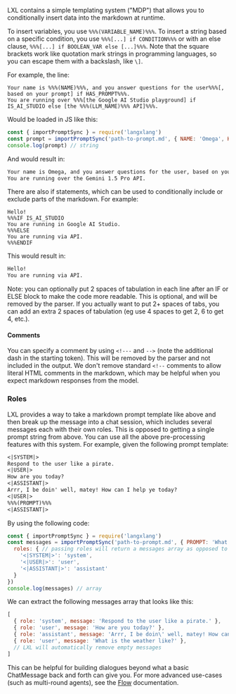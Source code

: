 LXL contains a simple templating system ("MDP") that allows you to conditionally insert data into the markdown at runtime.

To insert variables, you use `%%%(VARIABLE_NAME)%%%`. To insert a string based on a specific condition, you use ```%%%[...] if CONDITION%%%``` or with an else clause, ```%%%[...] if BOOLEAN_VAR else [...]%%%```. Note that the square brackets work like quotation mark strings in programming languages, so you can escape them with a backslash, like `\]`.

For example, the line:
```
Your name is %%%(NAME)%%%, and you answer questions for the user%%%[, based on your prompt] if HAS_PROMPT%%%.
You are running over %%%[the Google AI Studio playground] if IS_AI_STUDIO else [the %%%(LLM_NAME)%%% API]%%%.
```

Would be loaded in JS like this:
```js
const { importPromptSync } = require('langxlang')
const prompt = importPromptSync('path-to-prompt.md', { NAME: 'Omega', HAS_PROMPT: true, IS_AI_STUDIO: false, LLM_NAME: 'Gemini 1.5 Pro' })
console.log(prompt) // string
```

And would result in:
```md
Your name is Omega, and you answer questions for the user, based on your prompt.
You are running over the Gemini 1.5 Pro API.
```

There are also if statements, which can be used to conditionally include or exclude parts of the markdown. For example:
```
Hello!
%%%IF IS_AI_STUDIO
You are running in Google AI Studio.
%%%ELSE
You are running via API.
%%%ENDIF
```

This would result in:
```md
Hello!
You are running via API.
```

Note: you can optionally put 2 spaces of tabulation in each line after an IF or ELSE block to make the code more readable. This is optional, and will be removed by the parser. If you actually want to put 2+ spaces of tabs, you can add an extra 2 spaces of tabulation (eg use 4 spaces to get 2, 6 to get 4, etc.).

#### Comments

You can specify a comment by using `<!---` and `-->` (note the additional dash in the starting token). This will be removed by the parser and not included in the output. We don't remove standard `<!--` comments to allow literal HTML comments in the markdown, which may be helpful when you expect markdown responses from the model.

### Roles

LXL provides a way to take a markdown prompt template like above and then break up the message into a chat session, which includes several messages each with their own roles. This is opposed to getting a single prompt string from above. You can use all the above pre-processing features with this system. For example, given the following prompt template:

```md
<|SYSTEM|>
Respond to the user like a pirate.
<|USER|>
How are you today?
<|ASSISTANT|>
Arrr, I be doin' well, matey! How can I help ye today?
<|USER|>
%%%(PROMPT)%%%
<|ASSISTANT|>
```

By using the following code:
```js
const { importPromptSync } = require('langxlang')
const messages = importPromptSync('path-to-prompt.md', { PROMPT: 'What is the weather like?' }, {
  roles: { // passing roles will return a messages array as opposed to a string
    '<|SYSTEM|>': 'system',
    '<|USER|>': 'user',
    '<|ASSISTANT|>': 'assistant'
  }
})
console.log(messages) // array
```

We can extract the following messages array that looks like this:
```js
[
  { role: 'system', message: 'Respond to the user like a pirate.' },
  { role: 'user', message: 'How are you today?' },
  { role: 'assistant', message: 'Arrr, I be doin\' well, matey! How can I help ye today?' },
  { role: 'user', message: 'What is the weather like?' },
  // LXL will automatically remove empty messages
]
```

This can be helpful for building dialogues beyond what a basic ChatMessage back and forth can give you. For more advanced use-cases (such as multi-round agents), see the [Flow](./flow.md) documentation.
